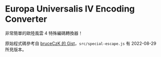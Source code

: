# Europa Universalis IV Encoding Converter

非常簡單的歐陸風雲 4 特殊編碼轉換器！

原始程式碼參考自 [bruceCzK 的 Gist](https://gist.github.com/bruceCzK/96ad6e054111f929ed67291552d36334)，`src/special-escape.js` 有 2022-08-29 所見版本。
